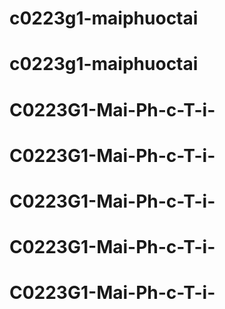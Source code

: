 # c0223g1-maiphuoctai
# c0223g1-maiphuoctai
# C0223G1-Mai-Ph-c-T-i-
# C0223G1-Mai-Ph-c-T-i-
# C0223G1-Mai-Ph-c-T-i-
# C0223G1-Mai-Ph-c-T-i-
# C0223G1-Mai-Ph-c-T-i-
